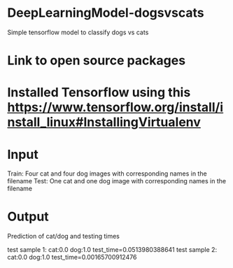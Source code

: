 # DeepLearningModel-dogsvscats
Simple tensorflow model to classify dogs vs cats

# Link to open source packages
# Installed Tensorflow using this https://www.tensorflow.org/install/install_linux#InstallingVirtualenv

# Input
Train: Four cat and four dog images with corresponding names in the filename
Test: One cat and one dog image with corresponding names in the filename

# Output
Prediction of cat/dog and testing times

test sample 1: cat:0.0 dog:1.0 test_time=0.0513980388641
test sample 2: cat:0.0 dog:1.0 test_time=0.00165700912476
